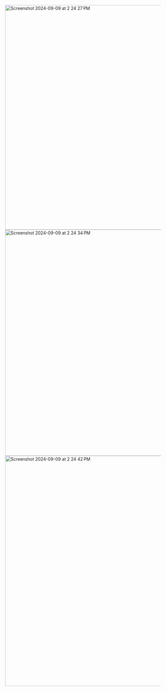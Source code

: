 <img width="724" alt="Screenshot 2024-09-09 at 2 24 27 PM" src="https://github.com/user-attachments/assets/aa9e1383-76f7-42a8-9d32-1e9d51224c4a"></br>
<img width="729" alt="Screenshot 2024-09-09 at 2 24 34 PM" src="https://github.com/user-attachments/assets/ae0d723e-4317-4ea0-93a4-68cd6b469bc2"></br>
<img width="742" alt="Screenshot 2024-09-09 at 2 24 42 PM" src="https://github.com/user-attachments/assets/03fff9ed-fae1-4292-b06b-b086304b60bd"></br>
